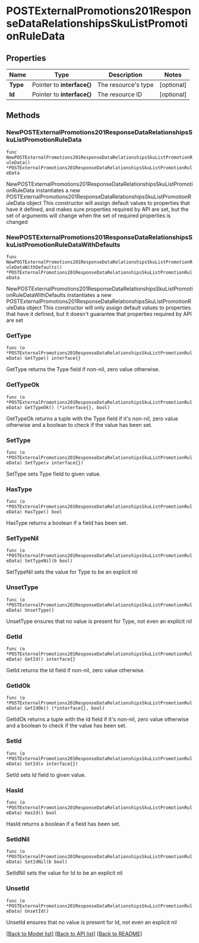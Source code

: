 # POSTExternalPromotions201ResponseDataRelationshipsSkuListPromotionRuleData

## Properties

Name | Type | Description | Notes
------------ | ------------- | ------------- | -------------
**Type** | Pointer to **interface{}** | The resource&#39;s type | [optional] 
**Id** | Pointer to **interface{}** | The resource ID | [optional] 

## Methods

### NewPOSTExternalPromotions201ResponseDataRelationshipsSkuListPromotionRuleData

`func NewPOSTExternalPromotions201ResponseDataRelationshipsSkuListPromotionRuleData() *POSTExternalPromotions201ResponseDataRelationshipsSkuListPromotionRuleData`

NewPOSTExternalPromotions201ResponseDataRelationshipsSkuListPromotionRuleData instantiates a new POSTExternalPromotions201ResponseDataRelationshipsSkuListPromotionRuleData object
This constructor will assign default values to properties that have it defined,
and makes sure properties required by API are set, but the set of arguments
will change when the set of required properties is changed

### NewPOSTExternalPromotions201ResponseDataRelationshipsSkuListPromotionRuleDataWithDefaults

`func NewPOSTExternalPromotions201ResponseDataRelationshipsSkuListPromotionRuleDataWithDefaults() *POSTExternalPromotions201ResponseDataRelationshipsSkuListPromotionRuleData`

NewPOSTExternalPromotions201ResponseDataRelationshipsSkuListPromotionRuleDataWithDefaults instantiates a new POSTExternalPromotions201ResponseDataRelationshipsSkuListPromotionRuleData object
This constructor will only assign default values to properties that have it defined,
but it doesn't guarantee that properties required by API are set

### GetType

`func (o *POSTExternalPromotions201ResponseDataRelationshipsSkuListPromotionRuleData) GetType() interface{}`

GetType returns the Type field if non-nil, zero value otherwise.

### GetTypeOk

`func (o *POSTExternalPromotions201ResponseDataRelationshipsSkuListPromotionRuleData) GetTypeOk() (*interface{}, bool)`

GetTypeOk returns a tuple with the Type field if it's non-nil, zero value otherwise
and a boolean to check if the value has been set.

### SetType

`func (o *POSTExternalPromotions201ResponseDataRelationshipsSkuListPromotionRuleData) SetType(v interface{})`

SetType sets Type field to given value.

### HasType

`func (o *POSTExternalPromotions201ResponseDataRelationshipsSkuListPromotionRuleData) HasType() bool`

HasType returns a boolean if a field has been set.

### SetTypeNil

`func (o *POSTExternalPromotions201ResponseDataRelationshipsSkuListPromotionRuleData) SetTypeNil(b bool)`

 SetTypeNil sets the value for Type to be an explicit nil

### UnsetType
`func (o *POSTExternalPromotions201ResponseDataRelationshipsSkuListPromotionRuleData) UnsetType()`

UnsetType ensures that no value is present for Type, not even an explicit nil
### GetId

`func (o *POSTExternalPromotions201ResponseDataRelationshipsSkuListPromotionRuleData) GetId() interface{}`

GetId returns the Id field if non-nil, zero value otherwise.

### GetIdOk

`func (o *POSTExternalPromotions201ResponseDataRelationshipsSkuListPromotionRuleData) GetIdOk() (*interface{}, bool)`

GetIdOk returns a tuple with the Id field if it's non-nil, zero value otherwise
and a boolean to check if the value has been set.

### SetId

`func (o *POSTExternalPromotions201ResponseDataRelationshipsSkuListPromotionRuleData) SetId(v interface{})`

SetId sets Id field to given value.

### HasId

`func (o *POSTExternalPromotions201ResponseDataRelationshipsSkuListPromotionRuleData) HasId() bool`

HasId returns a boolean if a field has been set.

### SetIdNil

`func (o *POSTExternalPromotions201ResponseDataRelationshipsSkuListPromotionRuleData) SetIdNil(b bool)`

 SetIdNil sets the value for Id to be an explicit nil

### UnsetId
`func (o *POSTExternalPromotions201ResponseDataRelationshipsSkuListPromotionRuleData) UnsetId()`

UnsetId ensures that no value is present for Id, not even an explicit nil

[[Back to Model list]](../README.md#documentation-for-models) [[Back to API list]](../README.md#documentation-for-api-endpoints) [[Back to README]](../README.md)


